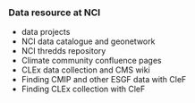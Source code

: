 ### Data resource at NCI
  * data projects
  * NCI data catalogue and geonetwork
  * NCI thredds repository
  * Climate community confluence pages
  * CLEx data collection and CMS wiki
  * Finding CMIP and other ESGF data with CleF
  * Finding CLEx collection with CleF 
  
